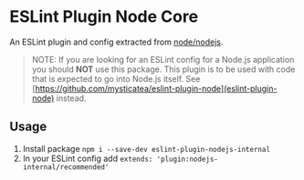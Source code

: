 # ESLint Plugin Node Core

An ESLint plugin and config extracted from [node/nodejs](https://github.com/node/nodejs).

> NOTE: If you are looking for an ESLint config for a Node.js application you should **NOT** use this package. This plugin is to be used with code that is expected to go into Node.js itself. See [https://github.com/mysticatea/eslint-plugin-node](eslint-plugin-node) instead.

## Usage

1. Install package `npm i --save-dev eslint-plugin-nodejs-internal`
2. In your ESLint config add `extends: 'plugin:nodejs-internal/recommended'`
